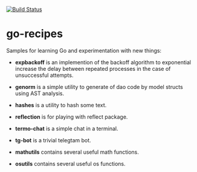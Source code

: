 [![Build Status](https://travis-ci.org/austinov/go-recipes.svg?branch=master)](https://travis-ci.org/austinov/go-recipes)

# go-recipes

Samples for learning Go and experimentation with new things:


- **expbackoff** is an implemention of the backoff algorithm to exponential increase the delay between repeated processes in the case of unsuccessful attempts.

- **genorm** is a simple utility to generate of dao code by model structs using AST analysis.

- **hashes** is a utility to hash some text.

- **reflection** is for playing with reflect package.

- **termo-chat** is a simple chat in a terminal.

- **tg-bot** is a trivial telegtam bot.

- **mathutils** contains several useful math functions.

- **osutils** contains several useful os functions.


